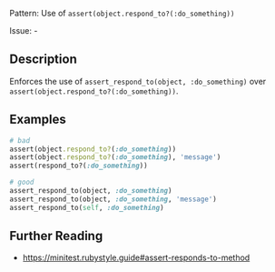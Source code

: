Pattern: Use of `assert(object.respond_to?(:do_something))`

Issue: -

## Description

Enforces the use of `assert_respond_to(object, :do_something)` over
`assert(object.respond_to?(:do_something))`.

## Examples

``` ruby
# bad
assert(object.respond_to?(:do_something))
assert(object.respond_to?(:do_something), 'message')
assert(respond_to?(:do_something))

# good
assert_respond_to(object, :do_something)
assert_respond_to(object, :do_something, 'message')
assert_respond_to(self, :do_something)
```

## Further Reading

- <https://minitest.rubystyle.guide#assert-responds-to-method>